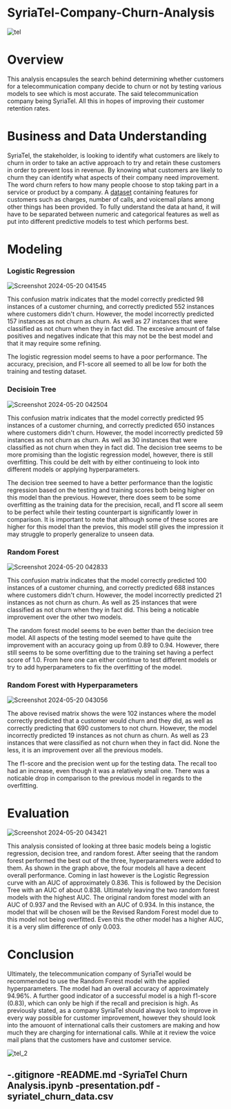 # SyriaTel-Company-Churn-Analysis
![tel](https://github.com/bvalencia07/SyriaTel-Company-Churn-Analysis/assets/149977850/a188ec14-c084-4b9a-adf2-27e62ffb90ec)
# Overview
This analysis encapsules the search behind determining whether customers for a telecommunication company decide to churn or not by testing various models to see which is most accurate. The said telecommunication company being SyriaTel. All this in hopes of improving their customer retention rates.
# Business and Data Understanding
SyriaTel, the stakeholder, is looking to identify what customers are likely to churn in order to take an active approach to try and retain these customers in order to prevent loss in revenue. By knowing what customers are likely to churn they can identify what aspects of their company need improvement. The word churn refers to how many people choose to stop taking part in a service or product by a company. A [dataset](https://www.kaggle.com/datasets/becksddf/churn-in-telecoms-dataset/data) containing features for customers such as charges, number of calls, and voicemail plans among other things has been provided. To fully understand the data at hand, it will have to be separated between numeric and categorical features as well as put into different predictive models to test which performs best.
# Modeling
### Logistic Regression
![Screenshot 2024-05-20 041545](https://github.com/bvalencia07/SyriaTel-Company-Churn-Analysis/assets/149977850/f1ff3f23-dad2-435d-8267-f5f1bf0379f4)

This confusion matrix indicates that the model correctly predicted 98 instances of a customer churning, and correctly predicted 552 instances where customers didn't churn. However, the model incorrectly predicted 157 instances as not churn as churn. As well as 27 instances that were classified as not churn when they in fact did. The excesive amount of false positives and negatives indicate that this may not be the best model and that it may require some refining.

The logistic regression model seems to have a poor performance. The accuracy, precision, and F1-score all seemed to all be low for both the training and testing dataset.
### Decisioin Tree
![Screenshot 2024-05-20 042504](https://github.com/bvalencia07/SyriaTel-Company-Churn-Analysis/assets/149977850/ec09d07b-3652-42ab-8116-933ce606a595)

This confusion matrix indicates that the model correctly predicted 95 instances of a customer churning, and correctly predicted 650 instances where customers didn't churn. However, the model incorrectly predicted 59 instances as not churn as churn. As well as 30 instances that were classified as not churn when they in fact did. The decision tree seems to be more promising than the logistic regression model, however, there is still overfitting. This could be delt with by either continueing to look into different models or applying hyperparameters.

The decision tree seemed to have a better performance than the logistic regression based on the testing and training scores both being higher on this model than the previous. However, there does seem to be some overfitting as the training data for the precision, recall, and f1 score all seem to be perfect while their testing counterpart is significantly lower in comparison. It is important to note that although some of these scores are higher for this model than the previos, this model still gives the impression it may struggle to properly generalize to unseen data.
### Random Forest
![Screenshot 2024-05-20 042833](https://github.com/bvalencia07/SyriaTel-Company-Churn-Analysis/assets/149977850/6eedd8f9-51eb-4936-9556-83bd0b4fe0e7)

This confusion matrix indicates that the model correctly predicted 100 instances of a customer churning, and correctly predicted 688 instances where customers didn't churn. However, the model incorrectly predicted 21 instances as not churn as churn. As well as 25 instances that were classified as not churn when they in fact did. This being a noticable improvement over the other two models.

The random forest model seems to be even better than the decision tree model. All aspects of the testing model seemed to have quite the improvement with an accuracy going up from 0.89 to 0.94. However, there still seems to be some overfitting due to the training set having a perfect score of 1.0. From here one can either continue to test different models or try to add hyperparameters to fix the overfitting of the model.
### Random Forest with Hyperparameters
![Screenshot 2024-05-20 043056](https://github.com/bvalencia07/SyriaTel-Company-Churn-Analysis/assets/149977850/d84822b1-7dde-4650-a610-bb9020dd3124)

The above revised matrix shows the were 102 instances where the model correctly predicted that a customer would churn and they did, as well as correctly predicting that 690 customers to not churn. However, the model incorrectly predicted 19 instances as not churn as churn. As well as 23 instances that were classified as not churn when they in fact did. None the less, it is an improvement over all the previous models.

The f1-score and the precision went up for the testing data. The recall too had an increase, even though it was a relatively small one. There was a noticable drop in comparison to the previous model in regards to the overfitting.
# Evaluation
![Screenshot 2024-05-20 043421](https://github.com/bvalencia07/SyriaTel-Company-Churn-Analysis/assets/149977850/5ad62f89-5f91-4f44-8a0e-07972f6d4aeb)

This analysis consisted of looking at three basic models being a logistic regression, decision tree, and random forest. After seeing that the random forest performed the best out of the three, hyperparameters were added to them. As shown in the graph above, the four models all have a decent overall performance. Coming in last however is the Logistic Regression curve with an AUC of approximately 0.836. This is followed by the Decision Tree with an AUC of about 0.838. Ultimately leaving the two random forest models with the highest AUC. The original random forest model with an AUC of 0.937 and the Revised with an AUC of 0.934. In this instance, the model that will be chosen will be the Revised Random Forest model due to this model not being overfitted. Even this the other model has a higher AUC, it is a very slim difference of only 0.003.
# Conclusion
Ultimately, the telecommunication company of SyriaTel would be recommended to use the Random Forest model with the applied hyperparameters. The model had an overall accuracy of approximately 94.96%. A further good indicator of a successful model is a high f1-score (0.83), which can only be high if the recall and precision is high. As previously stated, as a company SyriaTel should always look to improve in every way possible for customer improvement, however they should look into the amouont of international calls their customers are making and how much they are charging for international calls. While at it review the voice mail plans that the customers have and customer service.

![tel_2](https://github.com/bvalencia07/SyriaTel-Company-Churn-Analysis/assets/149977850/cbd2feaa-cff8-44aa-b12b-67d194e4551f)


-.gitignore
-README.md
-SyriaTel Churn Analysis.ipynb
-presentation.pdf
-syriatel_churn_data.csv
-
